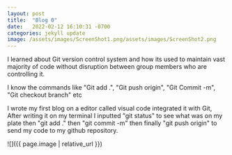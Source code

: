 ```yaml
---
layout: post
title:  "Blog 0"
date:   2022-02-12 16:10:31 -0700
categories: jekyll update
image: /assets/images/ScreenShot1.png/assets/images/ScreenShot2.png
---
```

I learned about Git version control system and how its used to maintain vast majority of code without disruption between group members who are controlling it. 

I know the commands like "Git add .", "Git push origin", "Git Commit -m", "Git checkout branch" etc

I wrote my first blog on a editor called visual code integrated it with Git, After writing it on my terminal I inputted "git status" to see what was on my plate then "git add ." then "git commit -m" then finally "git push origin" to send my code to my github repository.

![]({{ page.image | relative_url }})
